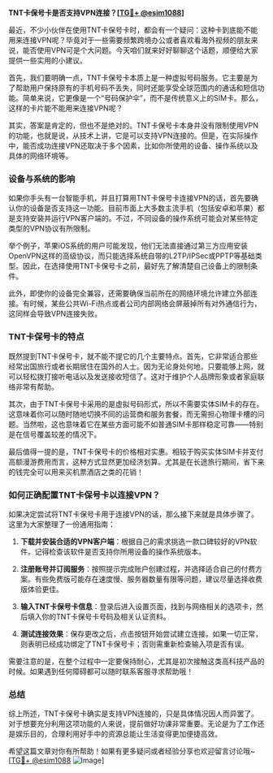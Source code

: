 **TNT卡保号卡是否支持VPN连接？[[TG💪+ @esim1088](https://t.me/s/esim1088)]**

最近，不少小伙伴在使用TNT卡保号卡时，都会有一个疑问：这种卡到底能不能用来连接VPN呢？毕竟对于一些需要频繁跨境办公或者喜欢看海外视频的朋友来说，能否使用VPN可是个大问题。今天咱们就来好好聊聊这个话题，顺便给大家提供一些实用的小建议。

首先，我们要明确一点，TNT卡保号卡本质上是一种虚拟号码服务。它主要是为了帮助用户保持原有的手机号码不丢失，同时还能享受全球范围内的通话和短信功能。简单来说，它更像是一个“号码保护伞”，而不是传统意义上的SIM卡。那么，这样的卡片能不能用来连接VPN呢？

其实，答案是肯定的，但也不是绝对的。TNT卡保号卡本身并没有限制使用VPN的功能，也就是说，从技术上讲，它是可以支持VPN连接的。但是，在实际操作中，能否成功连接VPN还取决于多个因素，比如你所使用的设备、操作系统以及具体的网络环境等。

### 设备与系统的影响

如果你手头有一台智能手机，并且打算用TNT卡保号卡连接VPN的话，首先要确认你的设备是否支持这一功能。目前市面上大多数主流手机（包括安卓和苹果）都是支持安装并运行VPN客户端的。不过，不同设备的操作系统可能会对某些特定类型的VPN协议有所限制。

举个例子，苹果iOS系统的用户可能发现，他们无法直接通过第三方应用安装OpenVPN这样的高级协议，而只能选择系统自带的L2TP/IPSec或PPTP等基础类型。因此，在选择使用TNT卡保号卡之前，最好先了解清楚自己设备上的限制条件。

此外，即使你的设备完全兼容，还需要确保当前所在的网络环境允许建立外部连接。有时候，某些公共Wi-Fi热点或者公司内部网络会屏蔽掉所有对外通信行为，这同样会导致VPN连接失败。

### TNT卡保号卡的特点

既然提到TNT卡保号卡，就不能不提它的几个主要特点。首先，它非常适合那些经常出国旅行或者长期居住在国外的人士。因为无论身处何地，只要能够上网，就可以轻松拨打接听电话以及发送接收短信了。这对于维护个人品牌形象或者家庭联络非常有帮助。

其次，由于TNT卡保号卡采用的是虚拟号码形式，所以不需要实体SIM卡的存在。这意味着你可以随时随地切换不同的运营商和服务套餐，而无需担心物理卡槽的问题。当然啦，这也意味着它在某些方面可能不如普通SIM卡那样稳定可靠——特别是在信号覆盖较差的情况下。

最后值得一提的是，TNT卡保号卡的价格相对实惠。相较于购买实体SIM卡并支付高额漫游费用而言，这种方式显然更加经济划算。尤其是在长途旅行期间，省下来的钱完全可以用来买机票酒店之类的花销！

### 如何正确配置TNT卡保号卡以连接VPN？

如果决定尝试将TNT卡保号卡用于连接VPN的话，那么接下来就是具体步骤了。这里为大家整理了一份通用指南：

1. **下载并安装合适的VPN客户端**：根据自己的需求挑选一款口碑较好的VPN软件。记得检查该软件是否支持你所用设备的操作系统版本。
   
2. **注册账号并订阅服务**：按照提示完成账户创建过程，并选择适合自己的付费方案。有些免费版可能存在速度慢、服务器数量有限等问题，建议尽量选择收费版体验更佳。
   
3. **输入TNT卡保号卡信息**：登录后进入设置页面，找到与网络相关的选项卡，然后填入你的TNT卡保号卡号码及相关认证资料。
   
4. **测试连接效果**：保存更改之后，点击按钮开始尝试建立连接。如果一切正常，则表明已经成功绑定了TNT卡保号卡；否则需重新检查输入项是否有误。

需要注意的是，在整个过程中一定要保持耐心，尤其是初次接触这类高科技产品的时候。如果遇到任何障碍都可以随时联系客服寻求帮助哦！

### 总结

综上所述，TNT卡保号卡确实是支持VPN连接的，只是具体情况因人而异罢了。对于想要充分利用这项功能的人来说，提前做好功课非常重要。无论是为了工作还是娱乐目的，合理利用好手中的资源总能让生活变得更加便捷高效。

希望这篇文章对你有所帮助！如果有更多疑问或者经验分享也欢迎留言讨论哦~ [[TG💪+ @esim1088](https://t.me/s/esim1088) ![Image](https://i.postimg.cc/4NQfJmqS/Snipaste-2025-05-13-00-14-12.png)]